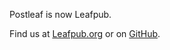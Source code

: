 Postleaf is now Leafpub.

Find us at [Leafpub.org](https://www.leafpub.org/) or on [GitHub](https://github.com/leafpub).